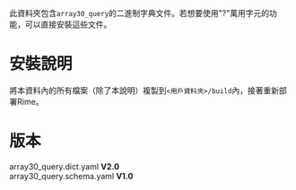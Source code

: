此資料夾包含`array30_query`的二進制字典文件。若想要使用"?"萬用字元的功能，可以直接安裝這些文件。

# 安裝說明
將本資料內的所有檔案（除了本說明）複製到`<用戶資料夾>/build`內，接著重新部署Rime。

# 版本
array30_query.dict.yaml **V2.0**  
array30_query.schema.yaml **V1.0**
